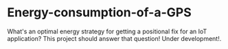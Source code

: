 # Energy-consumption-of-a-GPS
What's an optimal energy strategy for getting a positional fix for an IoT application? This project should answer that question! Under development!. 
